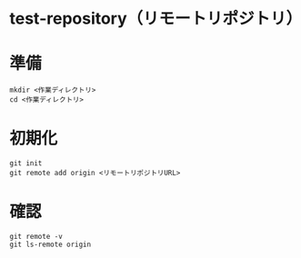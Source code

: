 # test-repository（リモートリポジトリ）

# 準備

```
mkdir <作業ディレクトリ>
cd <作業ディレクトリ>
```

# 初期化

```
git init
git remote add origin <リモートリポジトリURL>
```

# 確認

```
git remote -v
git ls-remote origin
```
